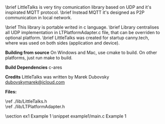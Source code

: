 
\brief LittleTalks is very tiny comunication library based on UDP and it's inspirated MQTT protocol.
\brief Instead MQTT it's designed as P2P communication in local network.

\brief This library is portable writed in c language.
\brief Library centralises all UDP implementation in LTPlatformAdapter.c file, that can be overriden to optional platform.
\brief LittleTalks was created for startup canny.tech, where was used on both sides (application and device).


<b>Building from source</b>
On Windows and Mac, use cmake to build. On other platforms, just run make to build.

<b>Build Dependencies</b>
c-ares

<b>Credits</b>
LittleTalks was written by Marek Dubovsky dubovskymarek@icloud.com

<b>Files:</b>

\ref ./lib/LittleTalks.h<br/>
\ref ./lib/LTPlatformAdapter.h<br/>

\section ex1 Example 1
\snippet example1/main.c Example 1

